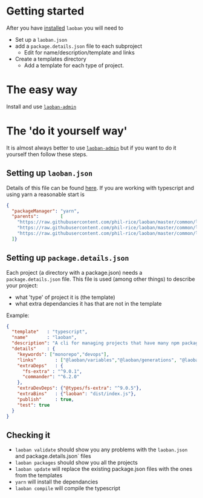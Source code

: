 # Getting started

After you have [installed](INSTALLING.LAOBAN.md) `laoban` you will need to 
* Set up a `laoban.json`
* add a `package.details.json` file to each subproject
  * Edit for name/description/template and links 
* Create a templates directory 
  * Add a template for each type of project.

# The easy way

Install and use [`laoban-admin`](https://www.npmjs.com/package/@laoban/admin)

# The 'do it yourself way'

It is almost always better to use [`laoban-admin`](https://www.npmjs.com/package/@laoban/admin) but if you want to do it yourself then follow these steps.

## Setting up `laoban.json`
Details of this file can be found [here](LAOBAN.JSON.md). If you are working with typescript and using yarn
a reasonable start is 
```json
{
  "packageManager": "yarn",
  "parents":        [
    "https://raw.githubusercontent.com/phil-rice/laoban/master/common/laoban.json/core.laoban.json",
    "https://raw.githubusercontent.com/phil-rice/laoban/master/common/laoban.json/typescript.laoban.json",
    "https://raw.githubusercontent.com/phil-rice/laoban/master/common/laoban.json/typescript.publish.laoban.json"
  ]}
```

## Setting up `package.details.json`

Each project (a directory with a package.json) needs a `package.details.json` file. This file is used (among other things) to 
describe your project:
* what 'type' of project it is (the template)
* what extra dependancies it has that are not in the template

Example:
```json
{
  "template"   : "typescript",
  "name"       : "laoban",
  "description": "A cli for managing projects that have many npm packages",
  "details"    : {
    "keywords": ["monorepo","devops"],
    "links"       : ["@laoban/variables","@laoban/generations", "@laoban/validation", "@laoban/debug","@laoban/files"],
    "extraDeps"   : {
      "fs-extra" : "^9.0.1",
      "commander": "^6.2.0"
    },
    "extraDevDeps": {"@types/fs-extra": "^9.0.5"},
    "extraBins"   : {"laoban": "dist/index.js"},
    "publish"     : true,
    "test": true
  }
}

```

## Checking it

* `laoban validate` should show you any problems with the `laoban.json` and package.details.json` files
* `laoban packages` should show you all the projects
* `laoban update` will replace the existing package.json files with the ones from the templates
* `yarn` will install the dependancies
* `laoban compile` will compile the typescript
